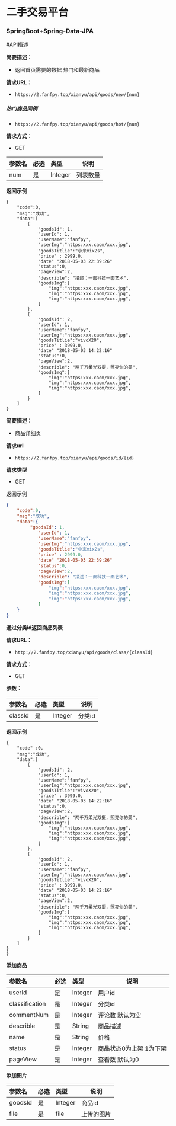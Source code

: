 # 二手交易平台
###  SpringBoot+Spring-Data-JPA


#API描述
    

    
**简要描述：** 

- 返回首页需要的数据 热门和最新商品

**请求URL：** 
- ` https://2.fanfpy.top/xianyu/api/goods/new/{num} `

##### 热门商品同例

- `https://2.fanfpy.top/xianyu/api/goods/hot/{num}`
  
**请求方式：**
- GET 

|参数名|必选|类型|说明|
|:----    |:---|:----- |-----   |
|num |是  |Integer |列表数量   |


**返回示例**

```
{
	"code":0,
	"msg":"成功",
	"data":[
		{
			"goodsId": 1,
			"userId": 1,
			"userName":"fanfpy",
			"userImg":"https:xxx.caom/xxx.jpg",
			"goodsTitlie":"小米mix2s",
			"price" : 2999.0,
			"date" "2018-05-03 22:39:26"
			"status":0,
			"pageView":2,
			"describle": "描述：一面科技一面艺术",
			"goodsImg":[
				"img":"https:xxx.caom/xxx.jpg",
				"img":"https:xxx.caom/xxx.jpg",
				"img":"https:xxx.caom/xxx.jpg",
			]
		},
		{
			"goodsId": 2,
			"userId": 1,
			"userName":"fanfpy",
			"userImg":"https:xxx.caom/xxx.jpg",
			"goodsTitlie":"vivoX20",
			"price" : 3999.0,
			"date" "2018-05-03 14:22:16"
			"status":0,
			"pageView":2,
			"describle": "两千万柔光双摄，照亮你的美",
			"goodsImg":[
				"img":"https:xxx.caom/xxx.jpg",
				"img":"https:xxx.caom/xxx.jpg",
				"img":"https:xxx.caom/xxx.jpg",
			]
		}
	]
}
```

**简要描述：** 
- 商品详细页

**请求url**

- `https://2.fanfpy.top/xianyu/api/goods/id/{id}`

**请求类型**

- GET

返回示例

```json
{
	"code":0,
	"msg":"成功",
	"data":{
		 "goodsId": 1,
            "userId": 1,
            "userName":"fanfpy",
            "userImg":"https:xxx.caom/xxx.jpg",
            "goodsTitlie":"小米mix2s",
            "price" : 2999.0,
            "date" "2018-05-03 22:39:26"
            "status":0,
			"pageView":2,
            "describle": "描述：一面科技一面艺术",
            "goodsImg":[
                "img":"https:xxx.caom/xxx.jpg",
                "img":"https:xxx.caom/xxx.jpg",
                "img":"https:xxx.caom/xxx.jpg",
            ]
	}
}
```

**通过分类id返回商品列表**


**请求URL：** 
- ` http://2.fanfpy.top/xianyu/api/goods/class/{classId} `
  
**请求方式：**
- GET 

**参数：** 

|参数名|必选|类型|说明|
|:----    |:---|:----- |-----   |
|classId |是  |Integer |分类id   |


 **返回示例**

```
{
	"code" :0,
	"msg":"成功",
	"data":[
		{
			"goodsId": 2,
			"userId": 1,
			"userName":"fanfpy",
			"userImg":"https:xxx.caom/xxx.jpg",
			"goodsTitlie":"vivoX20",
			"price" : 3999.0,
			"date" "2018-05-03 14:22:16"
			"status":0,
			"pageView":2,
			"describle": "两千万柔光双摄，照亮你的美",
			"goodsImg":[
				"img":"https:xxx.caom/xxx.jpg",
				"img":"https:xxx.caom/xxx.jpg",
				"img":"https:xxx.caom/xxx.jpg",
			]
		},
		{
			"goodsId": 2,
			"userId": 1,
			"userName":"fanfpy",
			"userImg":"https:xxx.caom/xxx.jpg",
			"goodsTitlie":"vivoX20",
			"price" : 3999.0,
			"date" "2018-05-03 14:22:16"
			"status":0,
			"pageView":2,
			"describle": "两千万柔光双摄，照亮你的美",
			"goodsImg":[
				"img":"https:xxx.caom/xxx.jpg",
				"img":"https:xxx.caom/xxx.jpg",
				"img":"https:xxx.caom/xxx.jpg",
			]
		}
	]
}
}
```

**添加商品**

|参数名|必选|类型|说明|
|:----    |:---|:----- |-----   |
|userId |是  |Integer |用户id   |
|classification |是  |Integer |分类id   |
|commentNum |是  |Integer |评论数 默认为空   |
|describle |是  |String |商品描述   |
|name |是  |String |价格   |
|status |是  |Integer | 商品状态0为上架 1为下架   |
|pageView |是  |Integer |查看数 默认为0   |

**添加图片**

|参数名|必选|类型|说明|
|:----    |:---|:----- |-----   |
|goodsId |是  |Integer |商品id   |
|file |是  |file |上传的图片   |


